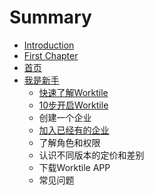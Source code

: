 # Summary

* [Introduction](README.md)
* [First Chapter](chapter1.md)
* [首页](shou-ye.md)
* [我是新手](wo-shi-xin-shou.md)
  * [快速了解Worktile](wo-shi-xin-shou/kuai-su-le-jie-worktile.md)
  * [10步开启Worktile](wo-shi-xin-shou/10bu-kai-qiworktile.md)
  * 创建一个企业
  * [加入已经有的企业](wo-shi-xin-shou/jia-ru-yi-jing-you-de-qi-ye.md)
  * 了解角色和权限
  * 认识不同版本的定价和差别
  * 下载Worktile APP
  * 常见问题

